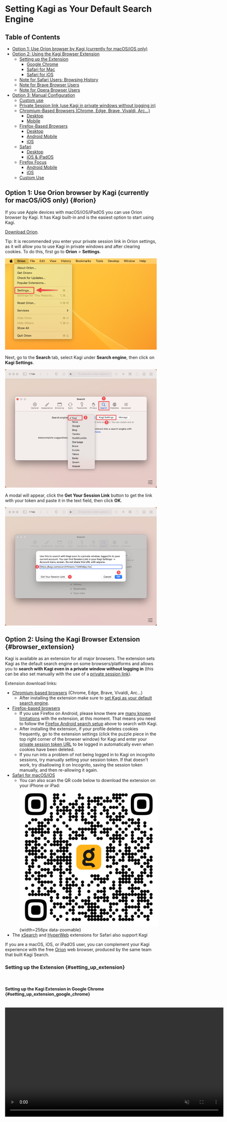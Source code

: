 # Setting Kagi as Your Default Search Engine

## Table of Contents

- [Option 1: Use Orion browser by Kagi (currently for macOS/iOS only)](#orion)
- [Option 2: Using the Kagi Browser Extension](#browser_extension)
  - [Setting up the Extension](#setting_up_extension)
    - [Google Chrome](#setting_up_extension_google_chrome)
    - [Safari for Mac](#setting_up_extension_safari_mac)
    - [Safari for iOS](#setting_up_extension_safari_ios)
  - [Note for Safari Users: Browsing History](#safari_extension)
  - [Note for Brave Browser Users](#brave_extension)
  - [Note for Opera Browser Users](#opera_extension)
- [Option 3: Manual Configuration](#manual_configuration)
  - [Custom use](#custom_use)
  - [Private Session link (use Kagi in private windows without logging in)](#private_session)
  - [Chromium-Based Browsers (Chrome, Edge, Brave, Vivaldi, Arc...)](#chromium_browsers)
    - [Desktop](#chromium_desktop)
    - [Mobile](#chromium_mobile)
  - [Firefox-Based Browsers](#firefox_browsers)
    - [Desktop](#firefox_desktop)
    - [Android Mobile](#firefox_android_mobile)
    - [iOS](#firefox_ios)
  - [Safari](#safari)
    - [Desktop](#safari_desktop)
    - [iOS & iPadOS](#safari_ios_ipados)
  - [Firefox Focus](#firefox_focus)
    - [Android Mobile](#firefox_focus_android_mobile)
    - [iOS](#firefox_focus_ios)
  - [Custom Use](#custom_use)



<a name="orion"></a>
## Option 1: Use Orion browser by Kagi (currently for macOS/iOS only) {#orion}

If you use Apple devices with macOS/iOS/iPadOS you can use Orion browser by Kagi. It has Kagi built-in and is the easiest option to start using Kagi.

[Download Orion](https://browser.kagi.com).

Tip: It is recommended you enter your private session link in Orion settings, as it will allow you to use Kagi in private windows and after clearing cookies. To do this, first go to **Orion** > **Settings**.

<img src="./media/macos_setting_default_1_orion_settings_menu.png" width="500" alt="Orion - Settings Menu"><br />

Next, go to the **Search** tab, select Kagi under **Search engine**, then click on **Kagi Settings**.

<img src="./media/macos_setting_default_2_orion_kagi_settings.png" width="500" alt="Orion - Kagi Settings"><br />

A modal will appear, click the **Get Your Session Link** button to get the link with your token and paste it in the text field, then click **OK**.

<img src="./media/macos_setting_default_3_orion_session_link.png" width="500" alt="Orion - Session Link"><br />

<a name="browser_extension"></a>
## Option 2: Using the Kagi Browser Extension {#browser_extension}

Kagi is available as an extension for all major browsers. The extension sets Kagi as the default search engine on some browsers/platforms and allows you to **search with Kagi even in a private window without logging in** (this can be also set manually with the use of a [private session link](#private_session)).

Extension download links:

- [Chromium-based browsers](https://chrome.google.com/webstore/detail/cdglnehniifkbagbbombnjghhcihifij) (Chrome, Edge, Brave, Vivaldi, Arc...)
  - After installing the extension make sure to [set Kagi as your default search engine](#chromium_browsers).
- [Firefox-based browsers](https://addons.mozilla.org/en-US/firefox/addon/kagi-search-for-firefox/)
  - If you use Firefox on Android, please know there are [many known limitations](https://github.com/kagisearch/browser_extensions/issues/3) with the extension, at this moment. That means you need to follow the [Firefox Android search setup](#firefox_android_mobile) above to search with Kagi.
  - After installing the extension, if your profile deletes cookies frequently, go to the extension settings (click the puzzle piece in the top right corner of the browser window) for Kagi and enter your [private session token URL](#private_session) to be logged in automatically even when cookies have been deleted.
  - If you run into a problem of not being logged in to Kagi on incognito sessions, try manually setting your session token. If that doesn't work, try disallowing it on Incognito, saving the session token manually, and then re-allowing it again.
- [Safari for macOS/iOS](https://apps.apple.com/app/kagi-search-for-safari/id1622835804)
  - You can also scan the QR code below to download the extension on your iPhone or iPad:
![Kagi for Safari QR Code](./media/kagi_safari_extension_qr_code.png){width=256px data-zoomable}
- The [xSearch](https://apps.apple.com/us/app/xsearch-for-safari/id1579902068) and [HyperWeb](https://apps.apple.com/us/app/hyperweb/id1581824571) extensions for Safari also support Kagi

If you are a macOS, iOS, or iPadOS user, you can complement your Kagi experience with the free [Orion](https://browser.kagi.com) web browser, produced by the same team that built Kagi Search.

<a name="setting_up_extension"></a>
### Setting up the Extension {#setting_up_extension}

<br />

#### Setting up the Kagi Extension in Google Chrome {#setting_up_extension_google_chrome}

<br />

<video src="./media/kagi_extension_google_chrome.mp4" width="720" type="video/mp4" autoplay muted loop playsinline disablepictureinpicture />

<br />

To enhance your browsing experience with Kagi, follow these steps to set Kagi as your default search engine in Google Chrome:

1. Launch Google Chrome.
2. Install the Kagi Search extension from the [Chrome Web Store](https://chromewebstore.google.com/detail/kagi-search-for-chrome/cdglnehniifkbagbbombnjghhcihifij) by clicking the **Add to Chrome** button.
3. You will be prompted to confirm you want to add the extension. To confirm, click on **Add extension**.
4. Click the **puzzle-piece** icon in Chrome’s toolbar (this is the Extensions menu), then click the **Pin** icon next to *Kagi Search for Chrome*.
5. Finally, click the **Kagi** icon in Chrome’s toolbar. If you see a message saying *No Kagi session found*, click the **Let’s go!** link (you may need to log into Kagi if you haven’t already).

<br />

#### Setting up the Kagi Extension in Safari for Mac {#setting_up_extension_safari_mac}

To set up the Kagi extension for Safari on macOS click on the extension icon in Safari's toolbar and then:
- Make sure the **Make Kagi Default Search Engine** checkbox is checked to search Kagi from the address bar.
- Use the **Get Your Session Link** button to get the link with your personal token.
- Paste the Session Link in the text field. This will allow you to use Kagi Search in private windows.

<img src="./media/macos_setting_default_4_safari_extension.png" width="500" alt="Kagi Extension for Safari"><br />

#### Setting up the Kagi Extension in Safari for iOS {#setting_up_extension_safari_ios}


<br />

<video src="./media/install_kagi_for_safari_ios.mp4" width="606" type="video/mp4" autoplay muted loop playsinline disablepictureinpicture />

<br />

<a name="safari_extension"></a>
### Note for Safari Users: Browsing History {#safari_extension}

When you install the Kagi Search browser extension in Safari, you will see the extension requires access to your browsing history. This access is needed so the extension can intercept queries sent to other search engines and instead send them to Kagi Search.

No data from your browsing history is sent to Kagi Search beyond the search queries you make while running the extension. All queries made to Kagi Search are anonymized, never being tied to your specific Kagi Search account.


<a name="brave_extension"></a>
### Note for Brave Users: Settings Update {#brave_extension}

In addition to installing the Kagi Browser Extension, Brave users must also make a settings change in the Brave web browser:

1. Go to **Settings** > **Search engine** ([link](brave://settings/?search=index+other+search)).
2. Turn on the "Index other search engines" option.


<a name="opera_extension"></a>
### Note for Opera Users: No Longer Compatible {#opera_extension}

Opera is no longer compatible as it is restricting users from using alternative search engines. If you are an Opera user you can [reach out to Opera](https://opera.atlassian.net/servicedesk/customer/portal/9) and request them to add Kagi to their list of search engines.

<a name="manual_configuration"></a>
## Option 3: Manual Configuration {#manual_configuration}

You can configure your web browser manually to use Kagi as its default search engine.

If you are interested in using Kagi in private (incognito) browser windows, be sure to check our section on [private session tokens​](#private_session).


<a name="custom_use"></a>
### Custom Use {#custom_use}

If you want to manually set Kagi as a default search engine, use these settings:

- Kagi Search URL `https://kagi.com/search?q=%s`

- Kagi auto suggestions URL `https://kagi.com/api/autosuggest?q=%s`


<a name="private_session"></a>
### Private Session Link {#private_session}

To use Kagi Search inside a private browser window without logging in, you can use the Session Link feature found in your [Account Settings](https://kagi.com/settings?p=user_details).

The session link will include a special token that will allow you to log into Kagi even in a private browsing window.

Read more about [Session Link](../privacy/private-browser-sessions.md)


<a name="chromium_browsers"></a>
### Chromium-Based Browsers (Chrome, Edge, Brave, Vivaldi, Arc...) {#chromium_browsers}

Unfortunately, as [this github issue](https://github.com/kagisearch/browser_extensions/issues/2) is tracking, there is a limitation with Chromium-based browsers, which don't allow extensions to set default search engines. As such, you need to do it manually.

<a name="chromium_desktop"></a>
#### Desktop {#chromium_desktop}

1. Right-click the Chrome address bar and choose **Manage Search Engines and Site Search**
2. In the **Site Search** section about halfway down, click the **Add** button at its upper right and fill in these details:
    - **Search engine:** Kagi Search
    - **Keyword:** kagi
    - **Query URL:** `https://kagi.com/search?q=%s` if you're not planning to use Kagi in private search. If you are, then use `https://kagi.com/search?token=TOKEN&q=%s` (replace TOKEN with the token found in your [private session link​](#private_session))
3. Find Kagi again in the Site Search section. You may have to click **Additional sites** at the bottom if you don't see it right away.
3. Click the three dots next to the Kagi entry in the list.
4. Click **Make default**.

Note: Opera is no longer compatible as it is restricting users from using alternative search engines. If you are an Opera user you can [reach out to Opera](https://opera.atlassian.net/servicedesk/customer/portal/9) and request them to add Kagi to their list of search engines.

<img src="./media/kagi_default_chrome.jpg" width="675" alt="Setting Kagi as Default Search Engine in Chrome"><br />


<a name="chromium_mobile"></a>
#### Mobile {#chromium_mobile}

1. Open [https://kagi.com](https://kagi.com), log in, and submit a search.
2. Open your browser’s settings. Choose **Search engine**.
3. Select **Kagi Search** from the Recently Visited section.

If you want to have Kagi Search easily available on Android after configuring Chrome, follow these steps:

1. Go to the Home screen
2. Tap and hold anywhere to show options
3. Tap on Widgets
4. Find the Chrome widgets in the list
5. Select and add the Search widget

<a name="firefox_browsers"></a>
### Firefox-Based Browsers {#firefox_browsers}


<a name="firefox_desktop"></a>
#### Desktop {#firefox_desktop}

1. Open [https://kagi.com](https://kagi.com), then right-click the browser address/search bar and select **Add Kagi Search**.
2. Open this URL in your search bar: [about:preferences#search](about:preferences#search)
3. Scroll to **Default Search Engine** and select **Kagi** from the dropdown.

<img src="./media/kagi_default_firefox1.jpg" width="675" alt="Setting Kagi as Default Search Engine in Firefox 1">

<img src="./media/kagi_default_firefox2.jpg" width="675" alt="Setting Kagi as Default Search Engine in Firefox 2">

To set up a private session link in Firefox:

1. Enter about:config in the address bar and press enter
2. Add a new preference called `browser.urlbar.update2.engineAliasRefresh`, of type `Boolean` and value `true`. (This will enable the button to add a new search engine in about:preferences#search)
3. Open this URL in your search bar: [about:preferences#search](about:preferences#search)
4. Click the "Add" button below the table under the heading "Search Shortcuts"
5. Enter the following values:
    - **Search engine name:** `Kagi Search`
    - **Engine URL:** `https://kagi.com/search?token=TOKEN&q=%s` (replace TOKEN with the token found in your [private session link​](#private_session))
    - **Alias:** `kagi`
6. Select the new "Kagi Search" as your default search engine using the dropdown at the top of this page.

There is currently no way to manually set the 'Search suggestion API' for a search engine in Firefox desktop.
Instaling [the extension](#browser_extension) does allow you to use suggestions.

<a name="firefox_android_mobile"></a>
#### Android Mobile {#firefox_android_mobile}

1. Tap the three-dot menu button.

<img src="./media/firefox_android.png" width="300" alt="Firefox Android Menu Button">

2. Tap **Settings**.
3. In the **General** section, tap **Search**.
4. Tap **Add search engine**.
5. A list of additional predefined search engines will be displayed.
6. Tap the **Other** radio button to add a search engine and do the following:
    - in the **Name** field, enter **Kagi**.
    - In the **Search string to use** field, enter `https://kagi.com/search?q=%s`
    - In the **Search suggestion API (optional)** field, enter `https://kagi.com/api/autosuggest?q=%s` 
    - Tap the confirmation button in the top right corner of the screen.

If your browser is configured to default to private browsing, this will require you to log back in to Kagi each time your tabs are closed. To get around this, in the **Search string to use** field, use your [session link](https://kagi.com/settings?p=user_details) and append `&q=%s` at the end.

<a name="firefox_ios"></a>
#### iOS {#firefox_ios}

1. Tap the menu button, then **Settings** > **Search** > **Add Search Engine**.
1. Enter the following:
    - **Title**: `Kagi`
    - **URL**: `https://kagi.com/search?q=%s`
1. Tap **Save**.
1. Under **Default Search Engine**, select **Kagi**.


<a name="safari"></a>
### Safari {#safari}


<a name="safari_desktop"></a>
#### Desktop {#safari_desktop}

1. Install the [Kagi Search for Safari extension](https://apps.apple.com/app/kagi-search-for-safari/id1622835804).
2. Activate the extension in **Safari** > **Preferences** > **Extensions**.
3. Enjoy Kagi search from your Safari address bar!

If you are a macOS, iOS, or iPadOS user, we strongly recommend using Kagi with the free [Orion](https://browser.kagi.com/) web browser, produced by the same team that built Kagi.


<a name="safari_ios_ipados"></a>
#### iOS & iPadOS {#safari_ios_ipados}

Use the [Orion iOS/iPadOS web browser](https://browser.kagi.com), which has native support for Kagi Search.

If you prefer to use Safari, you can use the [Kagi Search for Safari extension](https://apps.apple.com/app/kagi-search-for-safari/id1622835804).


<a name="firefox_focus"></a>
### Firefox Focus {#firefox_focus}


<a name="firefox_focus_android_mobile"></a>
#### Android Mobile {#firefox_focus_android_mobile}

1. Tap the menu button, then **Settings** > **Search** > **Search Engine** > **Add another search engine**.
1. Enter the following:
    - **Search engine name**: `Kagi`
    - **Search string to use**: (use your [session link](https://kagi.com/settings?p=user_details) and append `&q=%s` at the end)
1. Tap **Save**.


<a name="firefox_focus_ios"></a>
#### iOS {#firefox_focus_ios}

1. Tap the menu button, then **Settings** > **Search Engine** > **Add Another Search Engine**.
1. Enter the following:
    - **Name to display**: `Kagi`
    - **Search string to use**: (use your [session link](https://kagi.com/settings?p=user_details) and append `&q=%s` at the end)
1. Tap **Save**.

